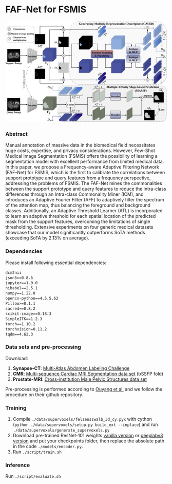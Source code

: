 # FAF-Net for FSMIS

![image](https://github.com/zmcheng9/GMRD/blob/main/overview.png)

### Abstract
Manual annotation of massive data in the biomedical field necessitates huge costs, expertise, and privacy considerations. However, Few-Shot Medical Image Segmentation (FSMIS) offers the possibility of learning a segmentation model with excellent performance from limited medical data. In this paper, we propose a Frequency-aware Adaptive Filtering Network (FAF-Net) for FSMIS, which is the first to calibrate the correlations between support prototype and query features from a frequency perspective, addressing the problems of FSMIS. The FAF-Net mines the commonalities between the support prototype and query features to reduce the intra-class differences through an Intra-class Commonality Miner (ICM), and introduces an Adaptive Fourier Filter (AFF) to adaptively filter the spectrum of the attention map, thus balancing the foreground and background classes. Additionally, an Adaptive Threshold Learner (ATL) is incorporated to learn an adaptive threshold for each spatial location of the predicted mask from the support features, overcoming the limitations of single thresholding. Extensive experiments on four generic medical datasets showcase that our model significantly outperforms SoTA methods (exceeding SoTA by 2.13\% on average).

### Dependencies
Please install following essential dependencies:
```
dcm2nii
json5==0.8.5
jupyter==1.0.0
nibabel==2.5.1
numpy==1.22.0
opencv-python==4.5.5.62
Pillow>=8.1.1
sacred==0.8.2
scikit-image==0.18.3
SimpleITK==1.2.3
torch==1.10.2
torchvision=0.11.2
tqdm==4.62.3
```

### Data sets and pre-processing
Download:
1) **Synapse-CT**: [Multi-Atlas Abdomen Labeling Challenge](https://www.synapse.org/#!Synapse:syn3193805/wiki/218292)
2) **CMR**: [Multi-sequence Cardiac MRI Segmentation data set](https://zmiclab.github.io/projects/mscmrseg19/) (bSSFP fold)
3) **Prostate-MRI**: [Cross-institution Male Pelvic Structures data set](https://zenodo.org/records/7013610)

Pre-processing is performed according to [Ouyang et al.](https://github.com/cheng-01037/Self-supervised-Fewshot-Medical-Image-Segmentation/tree/2f2a22b74890cb9ad5e56ac234ea02b9f1c7a535) and we follow the procedure on their github repository.

### Training
1. Compile `./data/supervoxels/felzenszwalb_3d_cy.pyx` with cython (`python ./data/supervoxels/setup.py build_ext --inplace`) and run `./data/supervoxels/generate_supervoxels.py` 
2. Download pre-trained ResNet-101 weights [vanilla version](https://download.pytorch.org/models/resnet101-63fe2227.pth) or [deeplabv3 version](https://download.pytorch.org/models/deeplabv3_resnet101_coco-586e9e4e.pth) and put your checkpoints folder, then replace the absolute path in the code `./models/encoder.py`.  
3. Run `./script/train.sh` 

### Inference
Run `./script/evaluate.sh` 
